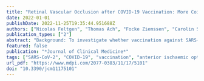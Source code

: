 ```yaml
---
title: "Retinal Vascular Occlusion after COVID-19 Vaccination: More Coincidence than Causal Relationship? Data from a Retrospective Multicentre Study"
date: 2022-01-01
publishDate: 2022-11-25T19:35:44.951688Z
authors: ["Nicolas Feltgen", "Thomas Ach", "Focke Ziemssen", "Carolin Sophie Quante", "Oliver Gross", "Alaa Din Abdin", "Sabine Aisenbrey", "Martin C. Bartram", "Marcus Blum", "Claudia Brockmann", "Stefan Dithmar", "Wilko Friedrichs", "Rainer Guthoff", "Lars-Olof Hattenbach", "Klaus R. Herrlinger", "Susanne Kaskel-Paul", "Ramin Khoramnia", "Julian E. Klaas", "Tim U. Krohne", "Albrecht Lommatzsch", "Sabine Lueken", "Mathias Maier", "Lina Nassri", "Thien A. Nguyen-Dang", "Viola Radeck", "Saskia Rau", "Johann Roider", "Dirk Sandner", "Laura Schmalenberger", "Irene Schmidtmann", "Florian Schubert", "Helena Siegel", "Martin S. Spitzer", "Andreas Stahl", "Julia V. Stingl", "Felix Treumer", "Arne Viestenz", "Joachim Wachtlin", "Armin Wolf", "Julian Zimmermann", "Marc Schargus", "Alexander K. Schuster"]
publication_types: ["2"]
abstract: "Background: To investigate whether vaccination against SARS-CoV-2 is associated with the onset of retinal vascular occlusive disease (RVOD). Methods: In this multicentre study, data from patients with central and branch retinal vein occlusion (CRVO and BRVO), central and branch retinal artery occlusion (CRAO and BRAO), and anterior ischaemic optic neuropathy (AION) were retrospectively collected during a 2-month index period (1 June–31 July 2021) according to a defined protocol. The relation to any previous vaccination was documented for the consecutive case series. Numbers of RVOD and COVID-19 vaccination were investigated in a case-by-case analysis. A case–control study using age- and sex-matched controls from the general population (study participants from the Gutenberg Health Study) and an adjusted conditional logistic regression analysis was conducted. Results: Four hundred and twenty-one subjects presenting during the index period (61 days) were enrolled: one hundred and twenty-one patients with CRVO, seventy-five with BRVO, fifty-six with CRAO, sixty-five with BRAO, and one hundred and four with AION. Three hundred and thirty-two (78.9%) patients had been vaccinated before the onset of RVOD. The vaccines given were BNT162b2/BioNTech/Pfizer (n = 221), followed by ChadOx1/AstraZeneca (n = 57), mRNA-1273/Moderna (n = 21), and Ad26.COV2.S/Johnson & Johnson (n = 11; unknown n = 22). Our case–control analysis integrating population-based data from the GHS yielded no evidence of an increased risk after COVID-19 vaccination (OR = 0.93; 95% CI: 0.60–1.45, p = 0.75) in connection with a vaccination within a 4-week window. Conclusions: To date, there has been no evidence of any association between SARS-CoV-2 vaccination and a higher RVOD risk."
featured: false
publication: "*Journal of Clinical Medicine*"
tags: ["SARS-CoV-2", "COVID-19", "vaccination", "anterior ischaemic optic neuropathy", "infection", "retinal artery occlusion", "retinal vein occlusion"]
url_pdf: "https://www.mdpi.com/2077-0383/11/17/5101"
doi: "10.3390/jcm11175101"
---
```


